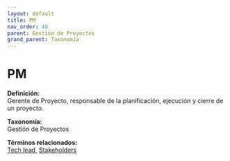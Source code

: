 ```yaml
---
layout: default
title: PM
nav_order: 40
parent: Gestión de Proyectos
grand_parent: Taxonomía
---
```


# PM

**Definición:**  
Gerente de Proyecto, responsable de la planificación, ejecución y cierre de un proyecto.

**Taxonomía:**  
Gestión de Proyectos

**Términos relacionados:**  
[Tech lead](https://maleniski.github.io/diccionario-angl-tec-mx/docs/taxonomia/gestión--de--proyectos/tech-lead.html), [Stakeholders](https://maleniski.github.io/diccionario-angl-tec-mx/docs/taxonomia/gestión--de--proyectos/stakeholders.html)
